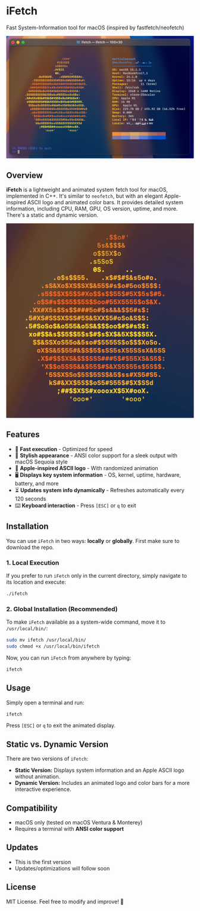 # iFetch
Fast System-Information tool for macOS (inspired by fastfetch/neofetch)

![iFetch Screenshot](img/terminal.png)

## Overview
**iFetch** is a lightweight and animated system fetch tool for macOS, implemented in C++. It's similar to `neofetch`, but with an elegant Apple-inspired ASCII logo and animated color bars. It provides detailed system information, including CPU, RAM, GPU, OS version, uptime, and more. There's a static and dynamic version.

![iFetch Dynamic Screenshot](img/apple_logo_animated.gif)

## Features
- 🚀 **Fast execution** - Optimized for speed
- 🎨 **Stylish appearance** - ANSI color support for a sleek output with macOS Sequoia style
- 🍏 **Apple-inspired ASCII logo** - With randomized animation
- 🖥️ **Displays key system information** - OS, kernel, uptime, hardware, battery, and more
- ⏳ **Updates system info dynamically** - Refreshes automatically every 120 seconds
- ⌨️ **Keyboard interaction** - Press `[ESC]` or `q` to exit

## Installation
You can use `iFetch` in two ways: **locally** or **globally**.
First make sure to download the repo.

### 1. Local Execution
If you prefer to run `iFetch` only in the current directory, simply navigate to its location and execute:
```bash
./ifetch
```

### 2. Global Installation (Recommended)
To make `iFetch` available as a system-wide command, move it to `/usr/local/bin/`:
```bash
sudo mv ifetch /usr/local/bin/
sudo chmod +x /usr/local/bin/ifetch
```
Now, you can run `iFetch` from anywhere by typing:
```bash
ifetch
```

## Usage
Simply open a terminal and run:
```bash
ifetch
```
Press `[ESC]` or `q` to exit the animated display.

## Static vs. Dynamic Version
There are two versions of `iFetch`:
- **Static Version:** Displays system information and an Apple ASCII logo without animation.
- **Dynamic Version:** Includes an animated logo and color bars for a more interactive experience.

## Compatibility
- macOS only (tested on macOS Ventura & Monterey)
- Requires a terminal with **ANSI color support**

## Updates
- This is the first version
- Updates/optimizations will follow soon

## License
MIT License. Feel free to modify and improve! 🚀
